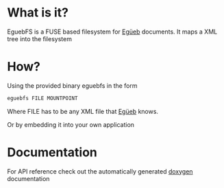 What is it?
===========
EguebFS is a FUSE based filesystem for [Egüeb](https://github.com/turran/egueb) documents. It maps a XML tree into the filesystem

How?
====
Using the provided binary eguebfs in the form

```bash
eguebfs FILE MOUNTPOINT
```

Where FILE has to be any XML file that [Egüeb](https://github.com/turran/egueb) knows.

Or by embedding it into your own application

Documentation
=============
For API reference check out the automatically generated [doxygen](https://turran.github.io/eguebfs/docs/index.html) documentation

